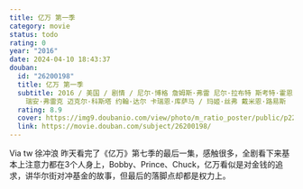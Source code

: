 ```yaml
---
title: 亿万 第一季
category: movie
status: todo
rating: 0
year: "2016"
date: 2024-04-10 18:43:37
douban:
  id: "26200198"
  title: 亿万 第一季
  subtitle: 2016 / 美国 / 剧情 / 尼尔·博格 詹姆斯·弗雷 尼尔·拉布特 斯考特·霍恩巴契 史蒂芬·吉伦哈尔 苏珊娜·怀特 安娜·波顿
    瑞安·弗雷克 迈克尔·科斯塔 约翰·达尔 卡瑞恩·库萨马 / 玛姬·丝弗 戴米恩·路易斯
  rating: 8.9
  cover: https://img9.doubanio.com/view/photo/m_ratio_poster/public/p2275471226.jpg
  link: https://movie.douban.com/subject/26200198/
---
```


Via tw 徐冲浪 昨天看完了《亿万》第七季的最后一集，感触很多，全剧看下来基本上注意力都在3个人身上，Bobby、Prince、Chuck，亿万看似是对金钱的追求，讲华尔街对冲基金的故事，但最后的落脚点却都是权力上。